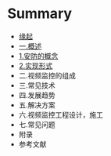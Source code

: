 # Summary

* [缘起](README.md)
* [一.概述](chapter1.md)
* [1.安防的概念](1an-fang-de-gai-nian.md)
* [2.实现形式](2shi-xian-xing-shi.md)
* 二.视频监控的组成
* 三.常见技术
* 四.发展趋势
* 五.解决方案
* 六.视频监控工程设计，施工
* 七.常见问题
* 附录
* 参考文献

